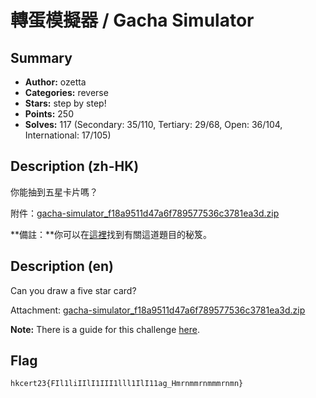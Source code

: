 轉蛋模擬器 / Gacha Simulator
===

## Summary
* **Author:** ozetta
* **Categories:** reverse
* **Stars:** step by step!
* **Points:** 250
* **Solves:** 117 (Secondary: 35/110, Tertiary: 29/68, Open: 36/104, International: 17/105)

## Description (zh-HK)

你能抽到五星卡片嗎？

附件：[gacha-simulator_f18a9511d47a6f789577536c3781ea3d.zip](https://github.com/blackb6a/hkcert-ctf-2022-challenges/releases/download/v1.0.0/gacha-simulator_f18a9511d47a6f789577536c3781ea3d.zip)

**備註：**你可以在[這裡](https://hackmd.io/@blackb6a/hkcert-ctf-2023-ii-zh-e2ef72e18599ccdb)找到有關這道題目的秘笈。

## Description (en)

Can you draw a five star card?

Attachment: [gacha-simulator_f18a9511d47a6f789577536c3781ea3d.zip](https://github.com/blackb6a/hkcert-ctf-2022-challenges/releases/download/v1.0.0/gacha-simulator_f18a9511d47a6f789577536c3781ea3d.zip)

**Note:** There is a guide for this challenge [here](https://hackmd.io/@blackb6a/hkcert-ctf-2023-ii-en-4e6150a89a1ff32c).

## Flag

```
hkcert23{FIl1liIIlI1III1lll1IlI11ag_Hmrnmmrnmmmrnmn}
```

